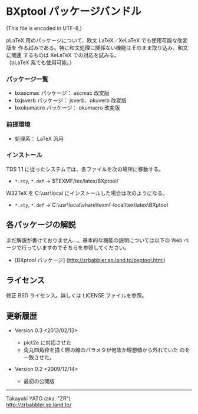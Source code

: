 BXptool パッケージバンドル
===========================

(This file is encoded in UTF-8,)

pLaTeX 用のパッケージについて、欧文 LaTeX／XeLaTeX でも使用可能な改変版を
作る試みである。特に和文処理に関係ない機能はそのまま取り込み、和文に関連
するものは XeLaTeX での対応を試みる。  
（pLaTeX 系でも使用可能。）

### パッケージ一覧

  - bxascmac パッケージ： ascmac 改変版
  - bxjsverb パッケージ： jsverb、okuverb 改変版
  - bxokumacro パッケージ： okumacro 改変版

### 前提環境

  - 処理系： LaTeX 汎用

### インストール

TDS 1.1 に従ったシステムでは、各ファイルを次の場所に移動する。

  - `*.sty`, `*.def`  → $TEXMF/tex/latex/BXptool/

W32TeX を C:\usr\local にインストールした場合は次のようになる。

  - `*.sty`, `*.def`  → C:\usr\local\share\texmf-local\tex\latex\BXptool

各パッケージの解説
------------------

まだ解説が書けておりません…。基本的な機能の説明については以下の Web
ページで行っていますのでそちらを参照してください。

  - [BXptool パッケージ]
    (http://zrbabbler.sp.land.to/bxptool.html)

ライセンス
----------

修正 BSD ライセンス。詳しくは LICENSE ファイルを参照。

更新履歴
--------

  * Version 0.3  <2013/02/13>
      - pict2e に対応させた
      - 角丸四角枠を描く際の線のパラメタが何故か理想値から外れていた
        のを一致させた。

  * Version 0.2  <2009/12/14>
      - 最初の公開版

--------------------
Takayuki YATO (aka. "ZR")  
http://zrbabbler.sp.land.to/

